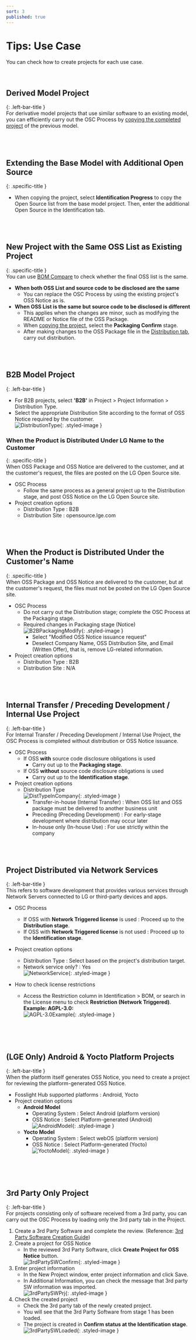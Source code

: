 ```yaml
---
sort: 3
published: true
---
```


# Tips: Use Case
You can check how to create projects for each use case.  
<br><br>

## Derived Model Project  
{: .left-bar-title }  
For derivative model projects that use similar software to an existing model,  
you can efficiently carry out the OSC Process by [copying the completed project](https://fosslight.org/hub-guide-en/tips/2_project/2_using_project_info/#project-copy) of the previous model.  
<br><br><br>

## Extending the Base Model with Additional Open Source   
{: .specific-title }  
- When copying the project, select **Identification Progress** to copy the Open Source list from the base model project. Then, enter the additional Open Source in the Identification tab.  
<br><br><br>  

## New Project with the Same OSS List as Existing Project   
{: .specific-title }  
You can use [BOM Compare](https://fosslight.org/hub-guide-en/tips/2_project/2_using_project_info/#bom-compare) to check whether the final OSS list is the same.<br>
- **When both OSS List and source code to be disclosed are the same**  
  - You can replace the OSC Process by using the existing project's OSS Notice as is.  
- **When OSS List is the same but source code to be disclosed is different**  
  - This applies when the changes are minor, such as modifying the README or Notice file of the OSS Package.    
  - When [copying the project](https://fosslight.org/hub-guide-en/tips/2_project/2_using_project_info/#project-copy), select the **Packaging Confirm** stage.  
  - After making changes to the OSS Package file in the [Distribution tab](https://fosslight.org/hub-guide/tips/2_project/5_distribution/#oss-package-%EC%88%98%EC%A0%95), carry out distribution.  
<br><br><br>  

## B2B Model Project  
{: .left-bar-title }  
- For B2B projects, select **'B2B'** in Project > Project Information > Distribution Type.  
- Select the appropriate Distribution Site according to the format of OSS Notice required by the customer.<br>
  ![DistributionType](../images/usecase/dist_type/distribution_type_site.png){: .styled-image } 
   
### When the Product is Distributed Under LG Name to the Customer  
{: .specific-title }  
When OSS Package and OSS Notice are delivered to the customer, and at the customer's request, the files are posted on the LG Open Source site.  
- OSC Process  
    - Follow the same process as a general project up to the Distribution stage, and post OSS Notice on the LG Open Source site.   
- Project creation options  
    - Distribution Type : B2B   
    - Distribution Site : opensource.lge.com  
<br><br><br>

## When the Product is Distributed Under the Customer's Name  
{: .specific-title }      
When OSS Package and OSS Notice are delivered to the customer, but at the customer's request, the files must not be posted on the LG Open Source site.  
- OSC Process  
    - Do not carry out the Distribution stage; complete the OSC Process at the Packaging stage.  
    - Required changes in Packaging stage (Notice)  
        ![B2BPackagingModify](../images/usecase/dist_type/b2b_packaging_modify.png){: .styled-image }  
        - Select "Modified OSS Notice issuance request"    
        - Deselect Company Name, OSS Distribution Site, and Email (Written Offer), that is, remove LG-related information.      
- Project creation options    
  - Distribution Type : B2B
  - Distribution Site : N/A  
<br><br><br>

## Internal Transfer / Preceding Development / Internal Use Project  
{: .left-bar-title }  
For Internal Transfer / Preceding Development / Internal Use Project, the OSC Process is completed without distribution or OSS Notice issuance.
- OSC Process  
    - If OSS **with** source code disclosure obligations is used  
        - Carry out up to the **Packaging stage**.  
    - If OSS **without** source code disclosure obligations is used  
        - Carry out up to the **Identification stage**.  
- Project creation options  
    - Distribution Type  
    ![DistTypeInCompany](../images/usecase/dist_type/distribution_type.png){: .styled-image }  
        - Transfer-in-house (Internal Transfer) : When OSS list and OSS package must be delivered to another business unit  
        - Preceding (Preceding Development) : For early-stage development where distribution may occur later  
        - In-house only (In-house Use) : For use strictly within the company  
<br><br><br>

## Project Distributed via Network Services  
{: .left-bar-title }  
This refers to software development that provides various services through Network Servers connected to LG or third-party devices and apps.  
- OSC Process    
    - If OSS with **Network Triggered license** is used : Proceed up to the **Distribution stage**.   
    - If OSS with **Network Triggered license** is not used : Proceed up to the **Identification stage**.   
- Project creation options  
    - Distribution Type : Select based on the project's distribution target.  
    - Network service only? : Yes  
    ![NetworkService](../images/usecase/dist_type/network_service_yes.png){: .styled-image } 

- How to check license restrictions 
    - Access the Restriction column in Identification > BOM, or search in the License menu to check **Restriction (Network Triggered)**.
    **Example: AGPL-3.0:** <br/>
    ![AGPL-3.0Example](../images/usecase/dist_type/network_restriction.png){: .styled-image } 

<br><br><br>

## (LGE Only) Android & Yocto Platform Projects  
{: .left-bar-title }  
When the platform itself generates OSS Notice, you need to create a project for reviewing the platform-generated OSS Notice.
- Fosslight Hub supported platforms : Android, Yocto    
- Project creation options  
    - **Android Model**  
        - Operating System : Select Android (platform version)  
        - OSS Notice : Select Platform-generated (Android)  
        ![AndroidModel](../images/usecase/dist_type/android_prj.png){: .styled-image }
    - **Yocto Model**  
        - Operating System : Select webOS (platform version)  
        - OSS Notice : Select Platform-generated (Yocto)  
        ![YoctoModel](../images/usecase/dist_type/yocto_prj.png){: .styled-image }  

 <br><br><br>  

## 3rd Party Only Project     
{: .left-bar-title }     
For projects consisting only of software received from a 3rd party, you can carry out the OSC Process by loading only the 3rd party tab in the Project.<br>   
1. Create a 3rd Party Software and complete the review. (Reference: [3rd Party Software Creation Guide](../../menu/5_third-party.md))  
2. Create a project for OSS Notice  
    - In the reviewed 3rd Party Software, click **Create Project for OSS Notice** button.  
    ![3rdPartySWConfirm](../images/usecase/dist_type/3rdsw_only.png){: .styled-image }   
3. Enter project information  
    - In the New Project window, enter project information and click Save.  
    - In Additional Information, you can check the message that 3rd party SW information was imported.  
    ![3rdPartySWPrj](../images/usecase/dist_type/3rdsw_new_prj.png){: .styled-image } 
4. Check the created project  
    - Check the 3rd party tab of the newly created project.  
    - You will see that the 3rd Party Software from stage 1 has been loaded.  
    - The project is created in **Confirm status at the Identification stage**.  
    ![3rdPartySWLoaded](../images/usecase/dist_type/3rdsw_prj_loaded.png){: .styled-image } 
